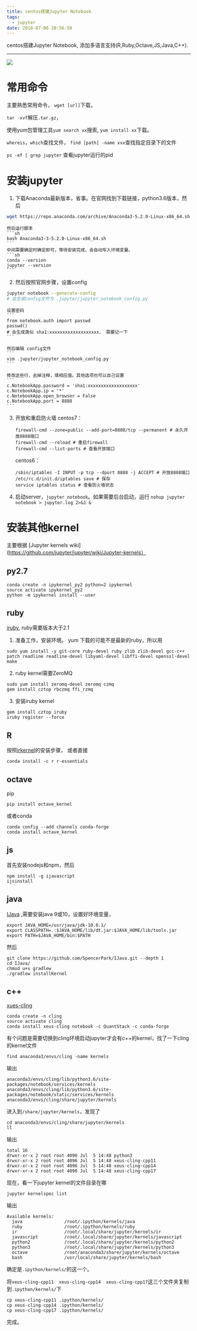 ```yaml
---
title: centos搭建Jupyter Notebook
tags:
  - jupyter
date: 2018-07-06 20:56:58
---
```

centos搭建Jupyter Notebook, 添加多语言支持(R,Ruby,Octave,JS,Java,C++).

<!-- more -->

---

![](https://raw.githubusercontent.com/fakeYanss/imgplace/master/2019/centos-jn-overview.png)

# 常用命令
主要熟悉常用命令， 
`wget [url]`下载，

`tar -xvf`解压`.tar.gz`，

使用yum包管理工具`yum search xx`搜索, `yum install xx`下载。

`whereis`，`which`查找文件， `find [path] -name xxx`查找指定目录下的文件

`ps -ef | grep jupyter` 查看jupyter运行的pid

# 安装jupyter

1. 下载Anaconda最新版本，省事。在官网找到下载链接，python3.6版本，然后
```sh
wget https://repo.anaconda.com/archive/Anaconda3-5.2.0-Linux-x86_64.sh 
```
    然后运行脚本
    ```sh
    bash Anaconda3-3-5.2.0-Linux-x86_64.sh
    ```
    中间需要确定时确定即可，等待安装完成，会自动写入环境变量。
    ```sh
    conda --version
    jupyter --version
    ```

2. 然后按照官网步骤，设置config
```sh
jupyter notebook --generate-config
# 会生成config文件为 .jupyter/jupyter_notebook_config.py
```
    设置密码
    ```
    from notebook.auth import passwd
    passwd()
    # 会生成类似 sha1:xxxxxxxxxxxxxxxxxxx， 需要记一下
    ```

    然后编辑 config文件
    ```
    vim .jupyter/jupyter_notebook_config.py
    ```

    修改这些行，去掉注释，填相应值。其他选项也可以自己设置
    ```
    c.NotebookApp.password = 'sha1:xxxxxxxxxxxxxxxxxxx'
    c.NotebookApp.ip = '*'
    c.NotebookApp.open_browser = False
    c.NotebookApp.port = 8888
    ```

3. 开放和重启防火墙
    centos7：
    ``` 
    firewall-cmd --zone=public --add-port=8888/tcp --permanent # 永久开放8888端口
    firewall-cmd --reload # 重启firewall
    firewall-cmd --list-ports # 查看开放端口
    ```

    centos6：
    ```
    /sbin/iptables -I INPUT -p tcp --dport 8888 -j ACCEPT # 开放8888端口
    /etc/rc.d/init.d/iptables save # 保存
    service iptables status # 查看防火墙状态
    ```

4. 启动server，`jupyter notebook`。如果需要后台启动，运行
`nohup jupyter notebook > jupyter.log 2>&1 &`


# 安装其他kernel

主要根据 [Jupyter kernels wiki](https://github.com/jupyter/jupyter/wiki/Jupyter-kernels）

## py2.7

```
conda create -n ipykernel_py2 python=2 ipykernel
source activate ipykernel_py2
python -m ipykernel install --user
```

## ruby

[iruby](https://github.com/SciRuby/iruby), ruby需要版本大于2.1

1. 准备工作，安装环境。
yum 下载的可能不是最新的ruby，所以用
```
sudo yum install -y git-core ruby-devel ruby zlib zlib-devel gcc-c++ patch readline readline-devel libyaml-devel libffi-devel openssl-devel make
```

2. ruby kernel需要ZeroMQ
```
sudo yum install zeromq-devel zeromq czmq
gem install cztop rbczmq ffi_rzmq
```

3. 安装iruby kernel
```
gem install cztop iruby
iruby register --force
```

## R
按照[irkernel](https://irkernel.github.io/)的安装步骤，
或者直接
```
conda install -c r r-essentials
```

## octave

pip

```
pip install octave_kernel
```

或者conda

```
conda config --add channels conda-forge
conda install octave_kernel
```

## js

首先安装nodejs和npm，然后

```
npm install -g ijavascript
ijsinstall
```

## java

[IJava](https://github.com/SpencerPark/IJava) ,需要安装java 9或10，设置好环境变量，

```
export JAVA_HOME=/usr/java/jdk-10.0.1/
export CLASSPATH=.:$JAVA_HOME/lib/dt.jar:$JAVA_HOME/lib/tools.jar
export PATH=$JAVA_HOME/bin:$PATH
```

然后

```
git clone https://github.com/SpencerPark/IJava.git --depth 1
cd IJava/
chmod u+x gradlew
./gradlew installKernel
```

## c++

[xues-cling](https://github.com/QuantStack/xeus-cling)

```
conda create -n cling
source activate cling
conda install xeus-cling notebook -c QuantStack -c conda-forge
```

有个问题是需要切换到cling环境启动jupyter才会有c++的kernel，找了一下cling 的kernel文件

```
find anaconda3/envs/cling -name kernels
```

输出

```
anaconda3/envs/cling/lib/python3.6/site-packages/notebook/services/kernels
anaconda3/envs/cling/lib/python3.6/site-packages/notebook/static/services/kernels
anaconda3/envs/cling/share/jupyter/kernels
```

进入到`/share/jupyter/kernels`，发现了

```
cd anaconda3/envs/cling/share/jupyter/kernels
ll
```

输出

```
total 16
drwxr-xr-x 2 root root 4096 Jul  5 14:48 python3
drwxr-xr-x 2 root root 4096 Jul  5 14:48 xeus-cling-cpp11
drwxr-xr-x 2 root root 4096 Jul  5 14:48 xeus-cling-cpp14
drwxr-xr-x 2 root root 4096 Jul  5 14:48 xeus-cling-cpp17
```

现在，看一下jupyter kernel的文件目录在哪

```
jupyter kernelspec list
```

输出

```
Available kernels:
  java                /root/.ipython/kernels/java
  ruby                /root/.ipython/kernels/ruby
  ir                  /root/.local/share/jupyter/kernels/ir
  javascript          /root/.local/share/jupyter/kernels/javascript
  python2             /root/.local/share/jupyter/kernels/python2
  python3             /root/.local/share/jupyter/kernels/python3
  octave              /root/anaconda3/share/jupyter/kernels/octave
  bash                /usr/local/share/jupyter/kernels/bash
```

确定是`.ipython/kernels/`的这一个。

将`xeus-cling-cpp11  xeus-cling-cpp14  xeus-cling-cpp17`这三个文件夹复制到`.ipython/kernels/`下

```
cp xeus-cling-cpp11 .ipython/kernels/
cp xeus-cling-cpp14 .ipython/kernels/
cp xeus-cling-cpp17 .ipython/kernels/
```

完成。




